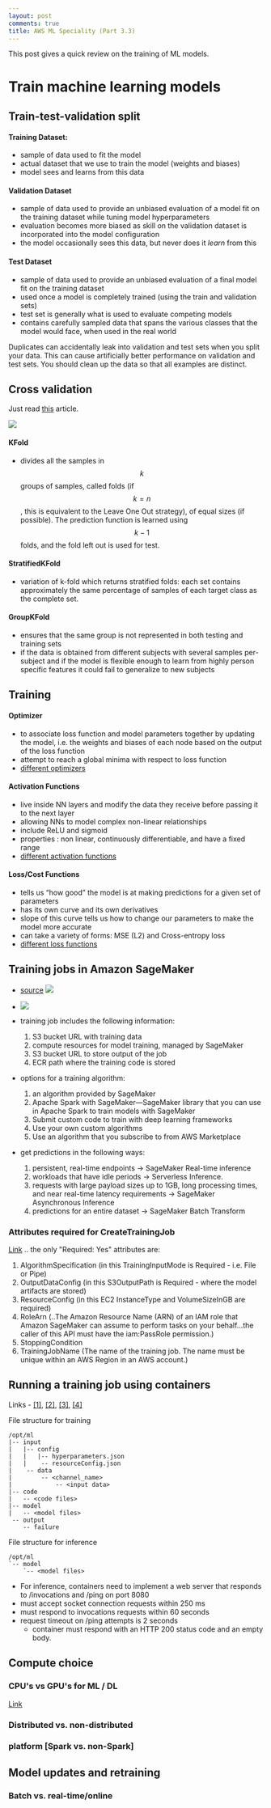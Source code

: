```yaml
---
layout: post
comments: true
title: AWS ML Speciality (Part 3.3)
---
```


This post gives a quick review on the training of ML models.

<!--more-->

# Train machine learning models

## Train-test-validation split

#### Training Dataset: 
* sample of data used to fit the model
* actual dataset that we use to train the model (weights and biases)
* model sees and learns from this data

#### Validation Dataset
* sample of data used to provide an unbiased evaluation of a model fit on the training dataset while tuning model hyperparameters
* evaluation becomes more biased as skill on the validation dataset is incorporated into the model configuration
* the model occasionally sees this data, but never does it *learn* from this

#### Test Dataset
* sample of data used to provide an unbiased evaluation of a final model fit on the training dataset
* used once a model is completely trained (using the train and validation sets)
* test set is generally what is used to evaluate competing models
* contains carefully sampled data that spans the various classes that the model would face, when used in the real world

Duplicates can accidentally leak into validation and test sets when you split your data.  This can cause artificially better performance on validation and test sets.  You should clean up the data so that all examples are distinct.

## Cross validation

Just read [this](https://scikit-learn.org/stable/modules/cross_validation.html) article.

![](https://i.imgur.com/8xLBLyY.png)

#### KFold 
* divides all the samples in $$ k $$ groups of samples, called folds (if $$ k = n $$, this is equivalent to the Leave One Out strategy), of equal sizes (if possible). The prediction function is learned using $$ k-1 $$ folds, and the fold left out is used for test.

#### StratifiedKFold 
* variation of k-fold which returns stratified folds: each set contains approximately the same percentage of samples of each target class as the complete set.

#### GroupKFold
* ensures that the same group is not represented in both testing and training sets
* if the data is obtained from different subjects with several samples per-subject and if the model is flexible enough to learn from highly person specific features it could fail to generalize to new subjects

## Training

#### Optimizer
* to associate loss function and model parameters together by updating the model, i.e. the weights and biases of each node based on the output of the loss function
* attempt to reach a global minima with respect to loss function
* [different optimizers](https://ml-cheatsheet.readthedocs.io/en/latest/optimizers.html)

#### Activation Functions
* live inside NN layers and modify the data they receive before passing it to the next layer
* allowing NNs to model complex non-linear relationships
* include ReLU and sigmoid
* properties : non linear, continuously differentiable, and have a fixed range
* [different activation functions](https://ml-cheatsheet.readthedocs.io/en/latest/activation_functions.html)

#### Loss/Cost Functions
* tells us “how good” the model is at making predictions for a given set of parameters
* has its own curve and its own derivatives
* slope of this curve tells us how to change our parameters to make the model more accurate
* can take a variety of forms: MSE (L2) and Cross-entropy loss
* [different loss functions](https://ml-cheatsheet.readthedocs.io/en/latest/loss_functions.html)

## Training jobs in Amazon SageMaker

* [source](https://docs.aws.amazon.com/sagemaker/latest/dg/how-it-works-training.html) ![](https://i.imgur.com/driTHqw.png)
* ![](https://i.imgur.com/h55rV1f.png)


* training job includes the following information:
    1. S3 bucket URL with training data
    2. compute resources for model training, managed by SageMaker
    3. S3 bucket URL to store output of the job
    4. ECR path where the training code is stored
* options for a training algorithm:
    1. an algorithm provided by SageMaker
    2. Apache Spark with SageMaker—SageMaker library that you can use in Apache Spark to train models with SageMaker
    3. Submit custom code to train with deep learning frameworks
    4. Use your own custom algorithms
    5. Use an algorithm that you subscribe to from AWS Marketplace
* get predictions in the following ways:
    1. persistent, real-time endpoints -> SageMaker Real-time inference
    2. workloads that have idle periods -> Serverless Inference.
    3. requests with large payload sizes up to 1GB, long processing times, and near real-time latency requirements -> SageMaker Asynchronous Inference
    4. predictions for an entire dataset -> SageMaker Batch Transform

### Attributes required for CreateTrainingJob
[Link](https://docs.aws.amazon.com/zh_tw/sagemaker/latest/dg/API_CreateTrainingJob.html) .. the only "Required: Yes" attributes are:
1. AlgorithmSpecification (in this TrainingInputMode is Required - i.e. File or Pipe)
2. OutputDataConfig (in this S3OutputPath is Required - where the model artifacts are stored)
3. ResourceConfig (in this EC2 InstanceType and VolumeSizeInGB are required)
4. RoleArn (..The Amazon Resource Name (ARN) of an IAM role that Amazon SageMaker can assume to perform tasks on your behalf...the caller of this API must have the iam:PassRole permission.)
5. StoppingCondition
6. TrainingJobName (The name of the training job. The name must be unique within an AWS Region in an AWS account.)

## Running a training job using containers

Links - [\[1\]](https://docs.aws.amazon.com/sagemaker/latest/dg/adapt-training-container.html), [\[2\]](https://sagemaker-examples.readthedocs.io/en/latest/advanced_functionality/tensorflow_bring_your_own/tensorflow_bring_your_own.html), [\[3\]](https://github.com/aws/sagemaker-training-toolkit), [\[4\]](https://sagemaker-workshop.com/custom/containers.html)

File structure for training
```
/opt/ml
|-- input
|   |-- config
|   |   |-- hyperparameters.json
|   |    -- resourceConfig.json
|    -- data
|        -- <channel_name>
|            -- <input data>
|-- code
|   -- <code files>
|-- model
|   -- <model files>
 -- output
    -- failure
```

File structure for inference
```
/opt/ml
`-- model
    `-- <model files>
```

* For inference, containers need to implement a web server that responds to /invocations and /ping on port 8080
* must accept socket connection requests within 250 ms
* must respond to invocations requests within 60 seconds
* request timeout on /ping attempts is 2 seconds
    * container must respond with an HTTP 200 status code and an empty body.

## Compute choice

### CPU's vs GPU's for ML / DL

[Link](https://blog.purestorage.com/purely-informational/cpu-vs-gpu-for-machine-learning/)

### Distributed vs. non-distributed

### platform [Spark vs. non-Spark]

## Model updates and retraining

### Batch vs. real-time/online